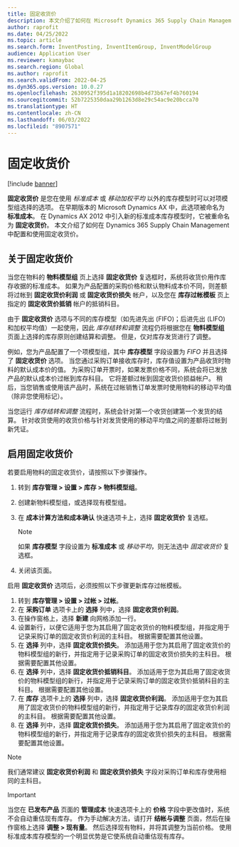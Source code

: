 ```yaml
---
title: 固定收货价
description: 本文介绍了如何在 Microsoft Dynamics 365 Supply Chain Management 中配置和使用固定收货价。
author: raprofit
ms.date: 04/25/2022
ms.topic: article
ms.search.form: InventPosting, InventItemGroup, InventModelGroup
audience: Application User
ms.reviewer: kamaybac
ms.search.region: Global
ms.author: raprofit
ms.search.validFrom: 2022-04-25
ms.dyn365.ops.version: 10.0.27
ms.openlocfilehash: 2630952f395d1a18202698b4d73b67ef4b760194
ms.sourcegitcommit: 52b7225350daa29b1263d8e29c54ac9e20bcca70
ms.translationtype: HT
ms.contentlocale: zh-CN
ms.lasthandoff: 06/03/2022
ms.locfileid: "8907571"
---
```

# <a name="fixed-receipt-price"></a>固定收货价

[!include [banner](../includes/banner.md)]

**固定收货价** 是您在使用 *标准成本* 或 *移动加权平均* 以外的库存模型时可以对项模型组选择的选项。 在早期版本的 Microsoft Dynamics AX 中，此选项被命名为 **标准成本**。 在 Dynamics AX 2012 中引入新的标准成本库存模型时，它被重命名为 **固定收货价**。 本文介绍了如何在 Dynamics 365 Supply Chain Management 中配置和使用固定收货价。

## <a name="about-fixed-receipt-prices"></a>关于固定收货价

当您在物料的 **物料模型组** 页上选择 **固定收货价** 复选框时，系统将收货价用作库存收据的标准成本。 如果为产品配置的采购价格和默认物料成本价不同，则差额将过帐到 **固定收货价利润** 或 **固定收货价损失** 帐户，以及您在 **库存过帐模板** 页上指定的 **固定收货价抵销** 帐户的抵销科目。

由于 **固定收货价** 选项与不同的库存模型（如先进先出 (FIFO)；后进先出 (LIFO) 和加权平均值）一起使用，因此 *库存结转和调整* 流程仍将根据您在 **物料模型组** 页面上选择的库存原则创建结算和调整。 但是，仅对库存发货进行了调整。

例如，您为产品配置了一个项模型组，其中 **库存模型** 字段设置为 *FIFO* 并且选择了 **固定收货价** 选项。 当您通过采购订单接收库存时，库存值设置为产品收货时物料的默认成本价的值。 为采购订单开票时，如果发票价格不同，系统会将已发放产品的默认成本价过帐到库存科目。 它将差额过帐到固定收货价损益帐户。 稍后，当您销售或使用该产品时，系统在过帐销售订单发票时使用物料的移动平均值（除非您使用标记）。

当您运行 *库存结转和调整* 流程时，系统会针对第一个收货创建第一个发货的结算。 针对收货使用的收货价格与针对发货使用的移动平均值之间的差额将过帐到新凭证。

## <a name="enable-fixed-receipt-prices"></a>启用固定收货价

若要启用物料的固定收货价，请按照以下步骤操作。

1. 转到 **库存管理 \> 设置 \> 库存 \> 物料模型组**。
2. 创建新物料模型组，或选择现有模型组。
3. 在 **成本计算方法和成本确认** 快速选项卡上，选择 **固定收货价** 复选框。

    > [!NOTE]
    > 如果 **库存模型** 字段设置为 **标准成本** 或 *移动平均*，则无法选中 *固定收货价* 复选框。

4. 关闭该页面。

启用 **固定收货价** 选项后，必须按照以下步骤更新库存过帐模板。

1. 转到 **库存管理 \> 设置 \> 过帐 \> 过帐**。
1. 在 **采购订单** 选项卡上的 **选择** 列中，选择 **固定收货价利润**。
1. 在操作窗格上，选择 **新建** 向网格添加一行。
1. 设置新行，以便它适用于您为其启用了固定收货价的物料模型组，并指定用于记录采购订单的固定收货价利润的主科目。 根据需要配置其他设置。
1. 在 **选择** 列中，选择 **固定收货价损失**。 添加适用于您为其启用了固定收货价的物料模型组的新行，并指定用于记录采购订单的固定收货价损失的主科目。 根据需要配置其他设置。
1. 在 **选择** 列中，选择 **固定收货价抵销科目**。 添加适用于您为其启用了固定收货价的物料模型组的新行，并指定用于记录采购订单的固定收货价抵销科目的主科目。 根据需要配置其他设置。
1. 在 **库存** 选项卡上的 **选择** 列中，选择 **固定收货价利润**。 添加适用于您为其启用了固定收货价的物料模型组的新行，并指定用于记录库存的固定收货价利润的主科目。 根据需要配置其他设置。
1. 在 **选择** 列中，选择 **固定收货价损失**。 添加适用于您为其启用了固定收货价的物料模型组的新行，并指定用于记录库存的固定收货价损失的主科目。 根据需要配置其他设置。

> [!NOTE]
> 我们通常建议 **固定收货价利润** 和 **固定收货价损失** 字段对采购订单和库存使用相同的主科目。

> [!IMPORTANT]
> 当您在 **已发布产品** 页面的 **管理成本** 快速选项卡上的 **价格** 字段中更改值时，系统不会自动重估现有库存。 作为手动解决方法，请打开 **结帐与调整** 页面，然后在操作窗格上选择 **调整 \> 现有量**。 然后选择现有物料，并将其调整为当前价格。 使用标准成本库存模型的一个明显优势是它使系统自动重估现有库存。
